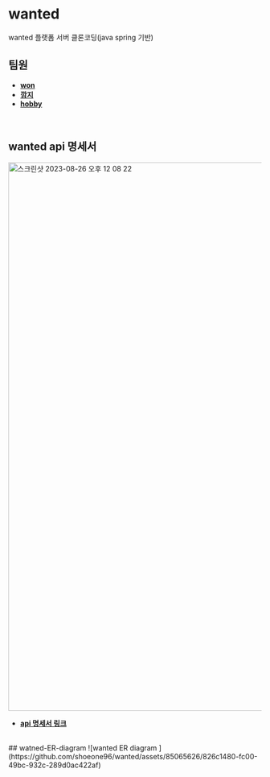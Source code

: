 # wanted
wanted 플랫폼 서버 클론코딩(java spring 기반)
<br/>
     
## 팀원
- **[won](https://github.com/shoeone96)**
- **[깜지](https://github.com/War-Oxi)**
- **[hobby](https://github.com/WinsomeJoo)**
<br/>

## wanted api 명세서
<img width="1090" alt="스크린샷 2023-08-26 오후 12 08 22" src="https://github.com/shoeone96/wanted/assets/85065626/770b5f52-c856-48c5-83fd-761aaa6689bf">

- **[api 명세서 링크](https://docs.google.com/spreadsheets/d/1SCrtRXlZFjTUZi5exUP94-hpWMyUJ2ogp4d3Q3B_SiM/edit?usp=sharing)**

<br/>    
## watned-ER-diagram
![wanted ER diagram ](https://github.com/shoeone96/wanted/assets/85065626/826c1480-fc00-49bc-932c-289d0ac422af)



